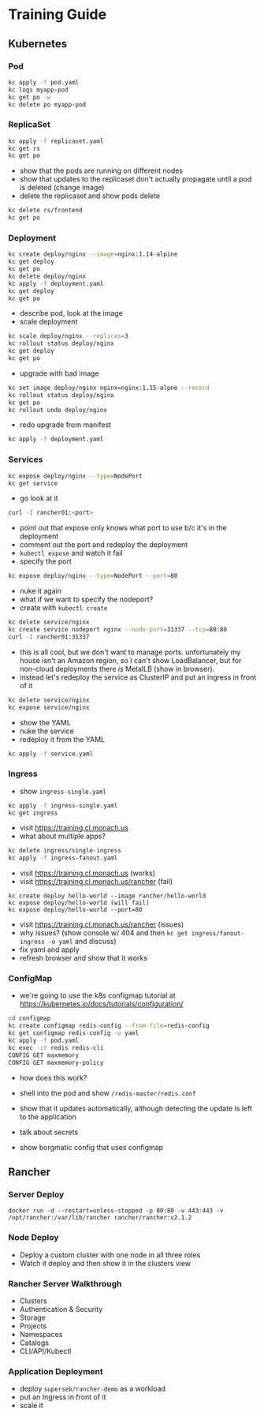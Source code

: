 # Training Guide

## Kubernetes

### Pod

``` bash
kc apply -f pod.yaml
kc logs myapp-pod
kc get po -w
kc delete po myapp-pod
```

### ReplicaSet


``` bash
kc apply -f replicaset.yaml
kc get rs
kc get po
```

- show that the pods are running on different nodes
- show that updates to the replicaset don't actually propagate until a pod is deleted (change image)
- delete the replicaset and show pods delete

``` bash
kc delete rs/frontend
kc get po
```

### Deployment

``` bash
kc create deploy/nginx --image=nginx:1.14-alpine
kc get deploy
kc get po
kc delete deploy/nginx
kc apply -f deployment.yaml
kc get deploy
kc get po
```

- describe pod, look at the image
- scale deployment

``` bash
kc scale deploy/nginx --replicas=3
kc rollout status deploy/nginx
kc get deploy
kc get po
```

- upgrade with bad image

``` bash
kc set image deploy/nginx nginx=nginx:1.15-alpne --record
kc rollout status deploy/nginx
kc get po
kc rollout undo deploy/nginx
```

- redo upgrade from manifest

``` bash
kc apply -f deployment.yaml
```

### Services

``` bash
kc expose deploy/nginx --type=NodePort
kc get service
```

- go look at it

``` bash
curl -I rancher01:<port>
```

- point out that expose only knows what port to use b/c it's in the deployment
- comment out the port and redeploy the deployment
- `kubectl expose` and watch it fail
- specify the port

``` bash
kc expose deploy/nginx --type=NodePort --port=80
```

- nuke it again
- what if we want to specify the nodeport?
- create with `kubectl create`

``` bash
kc delete service/nginx
kc create service nodeport nginx --node-port=31337 --tcp=80:80
curl -I rancher01:31337
```

- this is all cool, but we don't want to manage ports. unfortunately my house isn't an Amazon region, so I can't show LoadBalancer, but for non-cloud deployments there _is_ MetalLB (show in browser).
- instead let's redeploy the service as ClusterIP and put an ingress in front of it

``` bash
kc delete service/nginx
kc expose service/nginx
```

- show the YAML
- nuke the service
- redeploy it from the YAML

``` bash
kc apply -f service.yaml
```

### Ingress

- show `ingress-single.yaml`

``` bash
kc apply -f ingress-single.yaml
kc get ingress
```

- visit <https://training.cl.monach.us>
- what about multiple apps?

``` bash
kc delete ingress/single-ingress
kc apply -f ingress-fanout.yaml
```

- visit <https://training.cl.monach.us> (works)
- visit <https://training.cl.monach.us/rancher> (fail)

```
kc create deploy hello-world --image rancher/hello-world
kc expose deploy/hello-world (will fail)
kc expose deploy/hello-world --port=80
```

- visit <https://training.cl.monach.us/rancher> (issues)
- why issues? (show console w/ 404 and then `kc get ingress/fanout-ingress -o yaml` and discuss)
- fix yaml and apply
- refresh browser and show that it works

### ConfigMap

- we're going to use the k8s configmap tutorial at <https://kubernetes.io/docs/tutorials/configuration/>

``` bash
cd configmap
kc create configmap redis-config --from-file=redis-config
kc get configmap redis-config -o yaml
kc apply -f pod.yaml
kc exec -it redis redis-cli
CONFIG GET maxmemory
CONFIG GET maxmemory-policy
```

- how does this work?
- shell into the pod and show `/redis-master/redis.conf`
- show that it updates automatically, although detecting the update is left to the application

- talk about secrets
- show borgmatic config that uses configmap

## Rancher

### Server Deploy

```
docker run -d --restart=unless-stopped -p 80:80 -v 443:443 -v /opt/rancher:/var/lib/rancher rancher/rancher:v2.1.2
```

### Node Deploy

- Deploy a custom cluster with one node in all three roles
- Watch it deploy and then show it in the clusters view

### Rancher Server Walkthrough

- Clusters
- Authentication & Security
- Storage
- Projects
- Namespaces
- Catalogs
- CLI/API/Kubectl

### Application Deployment

- deploy `superseb/rancher-demo` as a workload
- put an Ingress in front of it
- scale it